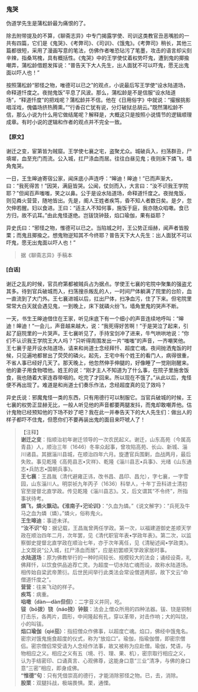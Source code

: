 <script type="text/javascript">
    var head = document.getElementsByTagName('head')[0];
    cssURL = '/public/liao.css';
    linkTag = document.createElement('link');
    linkTag.href = cssURL;
    linkTag.setAttribute('type','text/css');
    linkTag.setAttribute('rel','stylesheet');
    head.appendChild(linkTag);
</script>
### 鬼哭

伪道学先生是蒲松龄最为痛恨的了。

除去附带提及的不算，《聊斋志异》中专门揭露学使、司训这类教官丑恶嘴脸的一共有四篇，它们是《鬼哭》、《考弊司》、《司训》、《饿鬼》。《考弊司》稍长，其他三篇都很短，采用了漫画写意的笔法，仿佛作者唯恐玷污了笔墨，攻击的语言却尖刻辛辣，指桑骂槐，具有概括性。《鬼哭》中的王学使仗着权势吓鬼，遭到鬼的揶揄嘲弄，蒲松龄借题发挥说：“普告天下大人先生，出人面犹不可以吓鬼，愿无出鬼面以吓人也！”

按照蒲松龄“邪怪之物，唯德可以已之”的观点，小说最后写王学使“设水陆道场，命释道忏度之。夜抛鬼饭”平息了风波。那么，蒲松龄是不是信服“设水陆道场”，“释道忏度”的把戏呢？蒲松龄并不信。他在《日用俗字》中就说：“撮猴挑影唱淫戏，傀儡场挤热腾熏。”“行香召亡犹有说，分灯破狱总胡云。”既然蒲松龄不信，那么小说为什么用它做结尾呢？解释是，大概这只是按照小说情节的逻辑顺理成章。有时小说的逻辑和作者的观点并不完全一致。

#### 【原文】
<section>

谢迁之变，宦第皆为贼窟。王学使七襄之宅，盗聚尤众。城破兵入，扫荡群丑，尸填墀，血至充门而流。公入城，扛尸涤血而居。往往白昼见鬼；夜则床下燐飞，墙角鬼哭。

一日，王生皞迪寄宿公家，闻床底小声连呼：“皞迪！皞迪！”已而声渐大，曰：“我死得苦！”因哭，满庭皆哭。公闻，仗剑而入，大言曰：“汝不识我王学院耶？”但闻百声嗤嗤，笑之以鼻。公于是设水陆道场，命释道忏度之。夜抛鬼饭，则见粦火营营，随地皆出。先是，阍人王姓者疾笃，昏不知人者数日矣。是夕，忽欠伸若醒。妇以食进。王曰：“适主人不知何事，施饭于庭，我亦随众啗噉。食已方归，故不讥耳。”由此鬼怪遂绝。岂钹饶钟鼓，焰口瑜伽，果有益耶？

异史氏曰：“邪怪之物，惟德可以已之。当陷城之时，王公势正烜赫，闻声者皆股栗；而鬼且揶揄之。想鬼物逆知其不今终耶？普告天下大人先生：出人面犹不可以吓鬼，愿无出鬼面以吓人也！”

</section>

> 据《聊斋志异》手稿本

#### [白话]
<aside>

谢迁之乱的时候，官员府第都被贼兵占为据点。学使王七襄的宅院中聚集的强盗尤其多。待到官兵破城而入，扫荡搜杀叛乱的人，一时间尸体躺满了院里的台阶，血一直流到了大门外。王七襄进城以后，扛出尸体，扫净血污，住了下来。但宅院里常常大白天就会遇见鬼，一到晚上，床下就磷火纷飞，墙角里鬼的哭声不断。

一天，书生王皞迪借住在王家，听见床底下有一个细小的声音连续地呼叫：“皞迪！皞迪！”一会儿，声音越来越大，说：“我死得好苦啊！”于是哭泣了起来，引起了庭院里的一片哭声。王七襄听见了，手持宝剑冲了进来，牛气哄哄地说：“你们不认识我王学院王大人吗？”只听得周围发出一片“嗤嗤”的声音，一齐嘲笑他。王七襄于是开设水陆道场，请来和尚道士念经拜忏、超度亡魂。夜间抛洒鬼饭的时候，只见遍地都冒出了荧荧的磷火。起先，王宅中有个姓王的看门人，病得很重，不省人事已经好几天了。那天晚上，他忽然伸手伸腿的，好像睡了一觉刚刚醒来。他的妻子用食物喂他。姓王的说：“刚才主人不知道为了什么事，在院子里施舍饭食，我也随着大家连吞带咽的。吃完了才回来。所以现在不饿了。”从此以后，鬼怪便不再出现了。难道是和尚道士们奏乐作法，念经超度真的见了效吗？

异史氏说：邪魔鬼怪一类的东西，只有用德行可以制服它。当官兵破城的时候，王七襄的权势正显赫无比，一般人听见他的声音都要两腿发抖，而鬼却敢嘲弄他。估计鬼物已经预知他的下场不妙了吧？我在此一并奉告天下的大人先生们：做出人的样子都吓不住鬼，但愿你们不要再装出鬼的面目来吓唬人了！

</aside>

> 【注释】  
<b>谢迁之变</b>：指顺治初年谢迁领导的一次农民起义。谢迁，山东高苑（今属高青县）人，顺治三年（1646）冬率众起事，曾攻陷高苑、长山、新城、淄川诸县。其据淄川县城，在顺治四年六月。旋遭官兵围剿，血战两月，最后失败。事见乾隆《高苑县志•灾祥》、乾隆《淄川县志•兵事》、光绪《山东通志•兵防志•国朝兵事》。  
<b>王七襄</b>：王昌胤（清代避雍正讳，改书昌、昌印、昌允），字七襄，一字雪园，山东淄川人。明崇祯九年丙子（1636）科举人，十年丁丑科进士清初官至提督北直学政。传见乾隆《淄川县志》。又，后文谓其“不令终”，所指事状待考。  
<b>燐飞，燐火飘动。《淮南子•汜论训》</b>：“久血为燐。”《说文解字》：“兵死及牛马之血为燐（燐）。”燐火，俗称鬼火。  
<b>王生嗥迪</b>：事迹未详。  
<b>“汝不识”句</b>：据记载，王昌胤曾两任学政。第一次，以福建道御史差顺天学政在顺治四年二月，次年罢，见《清代职官年表•学政年表》。第二次，以监察御史提督北直学政在顺治七年，亦于次年离任，见《清秘述闻•学政类》。上文既说“公入城，扛尸涤血而居”，应是初罢顺天学政家居时事。  
<b>水陆道场</b>：原为佛教举行的一种时间较长、规模较大的法会；诵经设斋，礼佛拜忏，以饮食供品追荐亡灵。为超度一切水陆亡魂而设，故称水陆道场。相传始自梁武帝萧衍。后世民间举行此类法会常设僧道两部，故下文云“命僧道忏度之”。  
<b>营营</b>：往来飞动的样子。  
<b>疾笃</b>：病重。  
<b>啗噉（dàn—dàn但但）</b>：二字音义并同，吃。  
<b>钹（bō拨）铙（náo挠）钟鼓</b>：法会上僧众所用的四种法器。钹、铙是铜制打击乐，各两片，圆形，中间隆起有孔，穿以革带，对击作响；大的叫铙，小的叫钹。  
<b>焰口瑜伽（qié茄）</b>：指招僧众作佛事，以超度亡魂。焰口，佛经中饿鬼名。密宗对饿鬼施食超度的仪式，称为“放焰口”。瑜伽，指瑜伽僧，即密宗僧侣。密宗僧侣常受请为人念经作法事，故又被称为应赴僧。瑜伽，梵语，与物相应之义。相应之义有五（境、行、理、果、机），密宗取行相应之义，认为手结密印、口诵真言、心观佛尊，这能身口意“三业”清净，与佛的身口意“三密”相应，即身成佛。  
<b>“惟德”句</b>：只有凭借崇高的德行，才能消除邪怪之物。已，去，消除。  
<b>股栗</b>：双腿抖战，极端畏惧。栗，通慄。  
